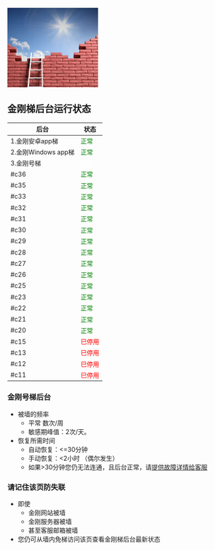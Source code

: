 ![image](l-w-s-athird.png)


## 金刚梯后台运行状态<br>  


| 后台 | 状态 | 
| ----------- | ----------- | 
| 1.金刚安卓app梯| <font color="green">正常</font> | 
| 2.金刚Windows app梯| <font color="green">正常</font> | 
| 3.金刚号梯| <font color="White">正常</font> | 
|#c36| <font color="green">正常</font> |  
|#c35| <font color="green">正常</font> | 
|#c33| <font color="green">正常</font> |  
|#c32| <font color="green">正常</font> |  
|#c31| <font color="green">正常</font> |  
|#c30| <font color="green">正常</font> | 
|#c29| <font color="green">正常</font> |  
|#c28| <font color="green">正常</font> |  
|#c27| <font color="green">正常</font> |  
|#c26| <font color="green">正常</font> | 
|#c25| <font color="green">正常</font> |  
|#c23| <font color="green">正常</font> |  
|#c22| <font color="green">正常</font> |   
|#c21| <font color="green">正常</font> |  
|#c20| <font color="green">正常</font> |   
|#c15| <font color="red">巳停用</font> | 
|#c13| <font color="red">巳停用</font> | 
|#c12| <font color="red">巳停用</font> | 
|#c11| <font color="red">巳停用</font> | 

### 金刚号梯后台
- 被墙的频率
  - 平常 数次/周
  - 敏感期峰值：2次/天。
- 恢复所需时间
  - 自动恢复：<=30分钟
  - 手动恢复：<2小时 （偶尔发生）
  - 如果>30分钟您仍无法连通，且后台正常，请[提供故障详情给客服](mailto:cs@a2zitpro.com) 
### 请记住该页防失联
- 即使
  - 金刚网站被墙
  - 金刚服务器被墙
  - 甚至客服邮箱被墙
- 您仍可从墙内免梯访问该页查看金刚梯后台最新状态


<!-- 
Hidden text - testing...

2.2 20191023 - revised 22:02PM 
kkGenesis L60U65blURDCMoH/OvmtBMD7h5ga+p/ikdC4VWT7sW3yEnwqgWy/MhSjsCnlnF6H7/xwCJ0pYqtcchueyFHMIQQL21cAK4UBHL7m6AVRmIsYVwhMseLwZflJMHnll4rgzTEbqi0C6aeKt/nSQqbv/b82iiOv2N+MbG/q7OYV4+b1+raEHFdWfRwQAPk4KoTDt2OoWFC23CA8MaLq4U0yA5TAiAAhzdW35frVGVa9o+aHVhH/0sdNMQTC7VA3CU65gJ4HRCG/ijVezWy0WsVEr34G+QlpypK/Q0wuCyXs5inga1mF62C+ujh4R3+8kqCIR2V9boMnE5niuT4BPQljLTfgTvOTKMCju4hYeg2OZJ5so2//yB6zO3GwSBMlG05t6GnAbcBb9Cab7uewh9fu/xNVdcPthns3MEGIOn0vh/8= kkRevelation

-->
